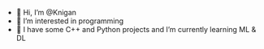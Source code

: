 - 👋 Hi, I’m @Knigan
- 👀 I’m interested in programming
- 🌱 I have some C++ and Python projects and I’m currently learning ML & DL

<!---
Knigan/Knigan is a ✨ special ✨ repository because its `README.md` (this file) appears on your GitHub profile.
You can click the Preview link to take a look at your changes.
--->

